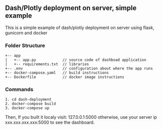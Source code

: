 ## Dash/Plotly deployment on server, simple example

This is a simple example of dash/plotly deployment on server using flask, gunicorn and docker

### Folder Structure 
```
+-- app
|   +-- app.py            // source code of dashboad application
|   +-- requirements.txt  // libraries
+-- .env                  // configuration about where the app runs
+-- docker-compose.yaml   // build instructions
+-- Dockerfile            // docker image instructions
```

### Commands
```
1. cd dash-deployment
2. docker-compose build
3. docker-compose up
```
Then, If you built it localy visit: 127.0.0.1:5000 otherwise, use your server ip xxx.xxx.xxx.xxx:5000 to see the dashboard.

